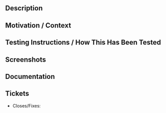 ## Description

<!-- Describe your changes in detail. The sections suggested are intended to make -->
<!-- it easy to create a descriptive PR that is easy to review. Change as needed! -->

## Motivation / Context

<!-- Why is this change required? What problem does it solve? -->
<!-- If it fixes or is related to an open issue, link to the issue here. -->

## Testing Instructions / How This Has Been Tested

<!-- Describe how you tested your changes and/or how a reviewer can test your changes. -->

## Screenshots

<!-- Would including screenshots be helpful to the reviewer? -->

## Documentation

<!-- Do any of the changes warrant documentation updates? -->

## Tickets

- Closes/Fixes: <!-- add link to Click-Up ticket -->
